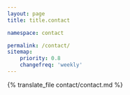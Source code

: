 ```yaml
---
layout: page
title: title.contact

namespace: contact

permalink: /contact/
sitemap:
    priority: 0.8
    changefreq: 'weekly'
---
```


{% translate_file contact/contact.md %}
